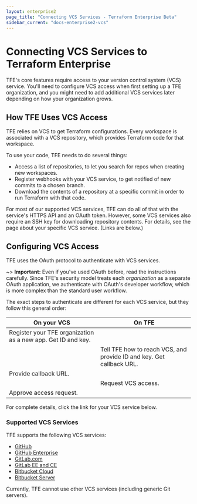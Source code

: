 ```yaml
---
layout: enterprise2
page_title: "Connecting VCS Services - Terraform Enterprise Beta"
sidebar_current: "docs-enterprise2-vcs"
---
```


# Connecting VCS Services to Terraform Enterprise

TFE's core features require access to your version control system (VCS) service. You'll need to configure VCS access when first setting up a TFE organization, and you might need to add additional VCS services later depending on how your organization grows.

## How TFE Uses VCS Access

TFE relies on VCS to get Terraform configurations. Every workspace is associated with a VCS repository, which provides Terraform code for that workspace.

To use your code, TFE needs to do several things:

- Access a list of repositories, to let you search for repos when creating new workspaces.
- Register webhooks with your VCS service, to get notified of new commits to a chosen branch.
- Download the contents of a repository at a specific commit in order to run Terraform with that code.

For most of our supported VCS services, TFE can do all of that with the service's HTTPS API and an OAuth token. However, some VCS services also require an SSH key for downloading repository contents. For details, see the page about your specific VCS service. (Links are below.)

## Configuring VCS Access

TFE uses the OAuth protocol to authenticate with VCS services.

~> **Important:** Even if you've used OAuth before, read the instructions carefully. Since TFE's security model treats each _organization_ as a separate OAuth application, we authenticate with OAuth's developer workflow, which is more complex than the standard user workflow.

The exact steps to authenticate are different for each VCS service, but they follow this general order:

On your VCS | On TFE
--|--
Register your TFE organization as a new app. Get ID and key. | &nbsp;
&nbsp; | Tell TFE how to reach VCS, and provide ID and key. Get callback URL.
Provide callback URL. | &nbsp;
&nbsp; | Request VCS access.
Approve access request. | &nbsp;

For complete details, click the link for your VCS service below.

### Supported VCS Services

TFE supports the following VCS services:

- [GitHub](./github.html)
- [GitHub Enterprise](./github-enterprise.html)
- [GitLab.com](./gitlab-com.html)
- [GitLab EE and CE](./gitlab-eece.html)
- [Bitbucket Cloud](./bitbucket-cloud.html)
- [Bitbucket Server](./bitbucket-server.html)

Currently, TFE cannot use other VCS services (including generic Git servers).

